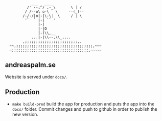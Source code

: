 ```
            ___   ____
          /' --;^/ ,-_\       \ | /
         / /--o\ o-\   \     --(_)--
        /-/-/|o|-|\-\|  \     / | \
         '`  ` |-| `` '
               |-|
               |-|O
               |-(\\,__
            ...|-|\\--,\\_....
        ,;;;;;;;;;;;;;;;;;;;;;;;;,.
  ~~,;;;;;;;;;;;;;;;;;;;;;;;;;;;;;;;;;;;,~~~
  ~;;;;;;;;;;;;;;;;;;;;;;;;;;;;;;;;;;;,~~~~~
```

## andreaspalm.se

Website is served under `docs/`.

## Production

- `make build-prod` build the app for production and puts the app into the `docs/` folder. Commit
changes and push to github in order to publish the new version.
